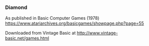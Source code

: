 ### Diamond

As published in Basic Computer Games (1978)
https://www.atariarchives.org/basicgames/showpage.php?page=55

Downloaded from Vintage Basic at
http://www.vintage-basic.net/games.html
